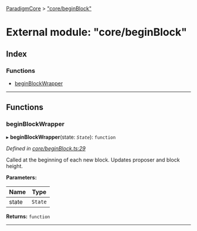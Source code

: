 [ParadigmCore](../README.md) > ["core/beginBlock"](../modules/_core_beginblock_.md)

# External module: "core/beginBlock"

## Index

### Functions

* [beginBlockWrapper](_core_beginblock_.md#beginblockwrapper)

---

## Functions

<a id="beginblockwrapper"></a>

###  beginBlockWrapper

▸ **beginBlockWrapper**(state: *`State`*): `function`

*Defined in [core/beginBlock.ts:29](https://github.com/paradigmfoundation/paradigmcore/blob/922005d/src/core/beginBlock.ts#L29)*

Called at the beginning of each new block. Updates proposer and block height.

**Parameters:**

| Name | Type |
| ------ | ------ |
| state | `State` |

**Returns:** `function`

___

